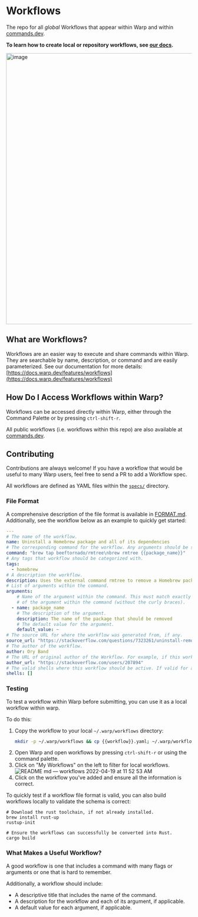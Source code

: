 # Workflows

The repo for all _global_ Workflows that appear within Warp and within [commands.dev](https://www.commands.dev/).

**To learn how to create local or repository workflows, see [our docs](https://github.com/warpdotdev/warp-internal/pull/2205).**

<img width="736" alt="image" src="https://user-images.githubusercontent.com/4110292/164031239-49f0ec9e-f124-44c4-89e6-6facc9bf9a8f.png">


## What are Workflows?

Workflows are an easier way to execute and share commands within Warp. They are searchable by name, description, or command and are easily parameterized. See our documentation for more details: [https://docs.warp.dev/features/workflows](https://docs.warp.dev/features/workflows)

## How Do I Access Workflows within Warp?

Workflows can be accessed directly within Warp, either through the Command Palette or by pressing `ctrl-shift-r`.

All public workflows (i.e. workflows within this repo) are also available at [commands.dev](https://www.commands.dev/).

## Contributing
Contributions are always welcome! If you have a workflow that would be useful to many Warp users, feel free to send a PR to add a Workflow spec.

All workflows are defined as YAML files within the [`specs/`](specs/) directory. 

### File Format
A comprehensive description of the file format is available in [FORMAT.md](FORMAT.md).
Additionally, see the workflow below as an example to quickly get started:

```yaml
---
# The name of the workflow.
name: Uninstall a Homebrew package and all of its dependencies
# The corresponding command for the workflow. Any arguments should be surrounded with two curly braces. E.g `command {{arg}}`.
command: "brew tap beeftornado/rmtree\nbrew rmtree {{package_name}}"
# Any tags that workflow should be categorized with.
tags:
  - homebrew
# A description the workflow.
description: Uses the external command rmtree to remove a Homebrew package and all of its dependencies
# List of arguments within the command.
arguments:
    # Name of the argument within the command. This must match exactly with the name
    # of the argument within the command (without the curly braces).
  - name: package_name
    # The description of the argument.
    description: The name of the package that should be removed
    # The default value for the argument.
    default_value: ~
# The source URL for where the workflow was generated from, if any.
source_url: "https://stackoverflow.com/questions/7323261/uninstall-remove-a-homebrew-package-including-all-its-dependencies"
# The author of the workflow.
author: Ory Band
# The URL of original author of the Workflow. For example, if this workflow was generated from StackOverflow, the `author_url` would be the StackOverflow author's profile page.
author_url: "https://stackoverflow.com/users/207894"
# The valid shells where this workflow should be active. If valid for all shells, this can be left empty.
shells: []
```

### Testing
To test a workflow within Warp before submitting, you can use it as a local workflow within warp.

To do this:
1) Copy the workflow to your local `~/.warp/workflows` directory:
    ```bash
    mkdir -p ~/.warp/workflows && cp {{workflow}}.yaml; ~/.warp/workflows/
    ```
2) Open Warp and open workflows by pressing `ctrl-shift-r` or using the command palette.
3) Click on "My Workflows" on the left to filter for local workflows.
![README md — workflows 2022-04-19 at 11 52 53 AM](https://user-images.githubusercontent.com/4110292/164045025-8eb3dd66-260a-4b12-8a4b-beae563db8ee.jpg)
4) Click on the workflow you've added and ensure all the information is correct.

To quickly test if a workflow file format is valid, you can also build workflows locally to validate the schema is correct:
```
# Download the rust toolchain, if not already installed.
brew install rust-up
rustup-init

# Ensure the workflows can successfully be converted into Rust.
cargo build
```


### What Makes a Useful Workflow?
A good workflow is one that includes a command with many flags or arguments or one that is hard to remember.

Additionally, a workflow should include:

* A descriptive title that includes the name of the command.
* A description for the workflow and each of its argument, if applicable.
* A default value for each argument, if applicable.
